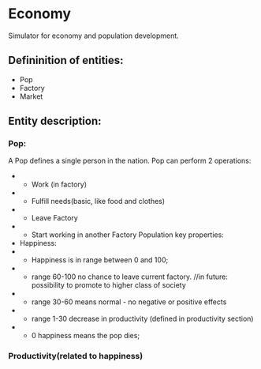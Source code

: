 # Economy
Simulator for economy and population development.

## Defininition of entities:
* Pop
* Factory
* Market

## Entity description:
### Pop:
A Pop defines a single person in the nation.
Pop can perform 2 operations:
* * Work (in factory)
* * Fulfill needs(basic, like food and clothes)
* * Leave Factory
* * Start working in another Factory
Population key properties:
* Happiness:
* * Happiness is in range between 0 and 100;
* * range 60-100 no chance to leave current factory. //in future: possibility to promote to higher class of society
* * range 30-60 means normal - no negative or positive effects
* * range 1-30 decrease in productivity (defined in productivity section)
* * 0 happiness means the pop dies;
### Productivity(related to happiness)